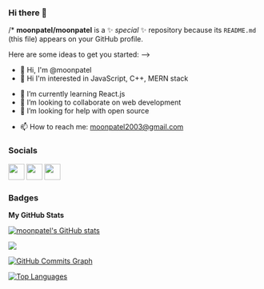 ### Hi there 👋

/* **moonpatel/moonpatel** is a ✨ _special_ ✨ repository because its `README.md` (this file) appears on your GitHub profile.

Here are some ideas to get you started: -->

-   👋 Hi, I'm @moonpatel
-   👀 Hi I'm interested in JavaScript, C++, MERN stack
<!-- -   🔭 I’m currently working on ... -->
-   🌱 I’m currently learning React.js
-   👯 I’m looking to collaborate on web development
-   🤔 I’m looking for help with open source
<!-- -   💬 Ask me about ... -->
-   📫 How to reach me: moonpatel2003@gmail.com
<!-- -   😄 Pronouns: ... -->
<!-- -   ⚡ Fun fact: ... -->

### Socials

<p align="left"> <a href="https://www.github.com/moonpatel" target="_blank" rel="noreferrer"><img src="https://raw.githubusercontent.com/danielcranney/readme-generator/main/public/icons/socials/github.svg" width="32" height="32" /></a> <a href="http://www.instagram.com/itsmoonpatel999" target="_blank" rel="noreferrer"><img src="https://raw.githubusercontent.com/danielcranney/readme-generator/main/public/icons/socials/instagram.svg" width="32" height="32" /></a> <a href="https://www.linkedin.com/in/moon-patel-1577a1229/" target="_blank" rel="noreferrer"><img src="https://raw.githubusercontent.com/danielcranney/readme-generator/main/public/icons/socials/linkedin.svg" width="32" height="32" /></a></p>

### Badges

<b>My GitHub Stats</b>

<a href="http://www.github.com/moonpatel"><img src="https://github-readme-stats.vercel.app/api?username=moonpatel&show_icons=true&hide=&count_private=true&title_color=f97316&text_color=64748b&icon_color=ef4444&bg_color=ffffff&hide_border=true&show_icons=true" alt="moonpatel's GitHub stats" /></a>

<a href="http://www.github.com/moonpatel"><img src="https://github-readme-streak-stats.herokuapp.com/?user=moonpatel&stroke=64748b&background=ffffff&ring=f97316&fire=f97316&currStreakNum=64748b&currStreakLabel=f97316&sideNums=64748b&sideLabels=64748b&dates=64748b&hide_border=true" /></a>

<a href="http://www.github.com/moonpatel"><img src="https://activity-graph.herokuapp.com/graph?username=moonpatel&bg_color=ffffff&color=64748b&line=ef4444&point=64748b&area_color=ffffff&area=true&hide_border=true&custom_title=GitHub%20Commits%20Graph" alt="GitHub Commits Graph" /></a>

<a href="https://github.com/moonpatel" align="left"><img src="https://github-readme-stats.vercel.app/api/top-langs/?username=moonpatel&langs_count=10&title_color=f97316&text_color=64748b&icon_color=ef4444&bg_color=ffffff&hide_border=true&locale=en&custom_title=Top%20%Languages" alt="Top Languages" /></a>
